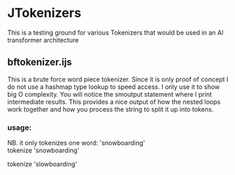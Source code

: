 # JTokenizers
This is a testing ground for various Tokenizers that would be used in an AI transformer 
architecture
## bftokenizer.ijs
This is a brute force word piece tokenizer. Since it is only proof of concept I do not
use a hashmap type lookup to speed access. I only use it to show big O complexity. 
You will notice the smoutput statement where I print intermediate results. This provides
a nice output of how the nested loops work together and how you process the string to 
split it up into tokens. 
### usage:
NB. it only tokenizes one word: 'snowboarding' <br>
   tokenize 'snowboarding' 
   
   tokenize 'slowboarding'
